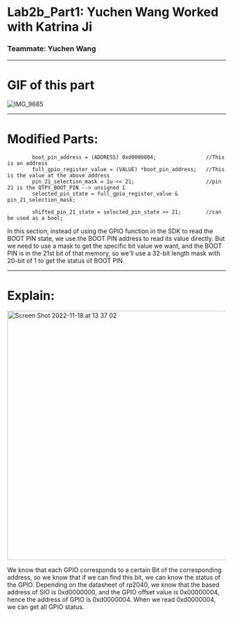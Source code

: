 # Lab2b_Part1: Yuchen Wang Worked with Katrina Ji

### Teammate: Yuchen Wang
---
# GIF of this part

![IMG_9685](https://user-images.githubusercontent.com/105755054/200071264-ddc996b9-6a6e-47c2-8de0-6e2bd2409831.gif)

---
# Modified Parts:

```
        boot_pin_address = (ADDRESS) 0xd0000004;                //This is an address
        full_gpio_register_value = (VALUE) *boot_pin_address;   //This is the value at the above address
        pin_21_selection_mask = 1u << 21;                       //pin 21 is the QTPY_BOOT_PIN --> unsigned 1
        selected_pin_state = full_gpio_register_value & pin_21_selection_mask;
        
        shifted_pin_21_state = selected_pin_state >> 21;        //can be used as a bool;
```

  In this section, instead of using the GPIO function in the SDK to read the BOOT PIN state, we use the BOOT PIN address to read its value directly. But we need to use a mask to get the specific bit value we want, and the BOOT PIN is in the 21st bit of that memory, so we'll use a 32-bit length mask with 20-bit of 1 to get the status of BOOT PIN.

---
# Explain:

<img width="573" alt="Screen Shot 2022-11-18 at 13 37 02" src="https://user-images.githubusercontent.com/105755054/202778368-df826a15-4a64-458c-a4b6-a3cd23e7eef3.png">

We know that each GPIO corresponds to a certain Bit of the corresponding address, so we know that if we can find this bit, we can know the status of the GPIO. Depending on the datasheet of rp2040, we know that the based address of SIO is 0xd0000000, and the GPIO offset value is 0x00000004, hence the address of GPIO is 0xd0000004. When we read 0xd0000004, we can get all GPIO status.
